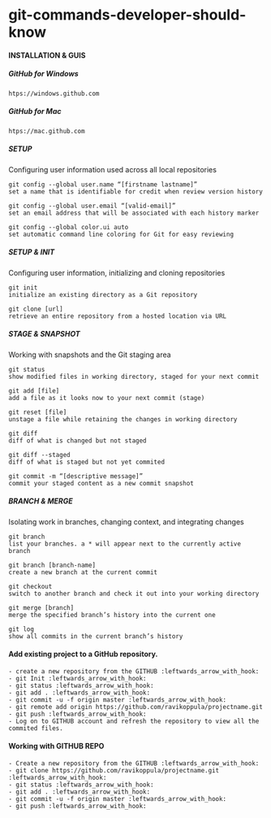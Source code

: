 # git-commands-developer-should-know

#### INSTALLATION & GUIS

##### GitHub for Windows
``` 
htps://windows.github.com
``` 
##### GitHub for Mac
``` 
htps://mac.github.com
``` 

##### SETUP
Configuring user information used across all local repositories
``` 
git config --global user.name “[firstname lastname]”  
set a name that is identifiable for credit when review version history 
```

```
git config --global user.email “[valid-email]”
set an email address that will be associated with each history marker
```

```
git config --global color.ui auto
set automatic command line coloring for Git for easy reviewing
```

##### SETUP & INIT
Configuring user information, initializing and cloning repositories

```
git init
initialize an existing directory as a Git repository
```

```
git clone [url]
retrieve an entire repository from a hosted location via URL
```

##### STAGE & SNAPSHOT
Working with snapshots and the Git staging area

```
git status
show modified files in working directory, staged for your next commit
```

```
git add [file]
add a file as it looks now to your next commit (stage)
```

```
git reset [file]
unstage a file while retaining the changes in working directory
```

```
git diff
diff of what is changed but not staged
```

```
git diff --staged
diff of what is staged but not yet commited
```

```
git commit -m “[descriptive message]”
commit your staged content as a new commit snapshot
```

##### BRANCH & MERGE
Isolating work in branches, changing context, and integrating changes

```
git branch
list your branches. a * will appear next to the currently active branch
```

```
git branch [branch-name]
create a new branch at the current commit
```

```
git checkout
switch to another branch and check it out into your working directory
```

```
git merge [branch]
merge the specified branch’s history into the current one
```

```
git log
show all commits in the current branch’s history
```

#### Add existing project to a GitHub  repository.
 
 ```
- create a new repository from the GITHUB :leftwards_arrow_with_hook:
- git Init :leftwards_arrow_with_hook:
- git status :leftwards_arrow_with_hook:
- git add . :leftwards_arrow_with_hook:
- git commit -u -f origin master :leftwards_arrow_with_hook:
- git remote add origin https://github.com/ravikoppula/projectname.git
- git push :leftwards_arrow_with_hook:
- Log on to GITHUB account and refresh the repository to view all the commited files.
```

#### Working with GITHUB REPO
```
- Create a new repository from the GITHUB :leftwards_arrow_with_hook:
- git clone https://github.com/ravikoppula/projectname.git :leftwards_arrow_with_hook:
- git status :leftwards_arrow_with_hook:
- git add . :leftwards_arrow_with_hook:
- git commit -u -f origin master :leftwards_arrow_with_hook: 
- git push :leftwards_arrow_with_hook: 
```

